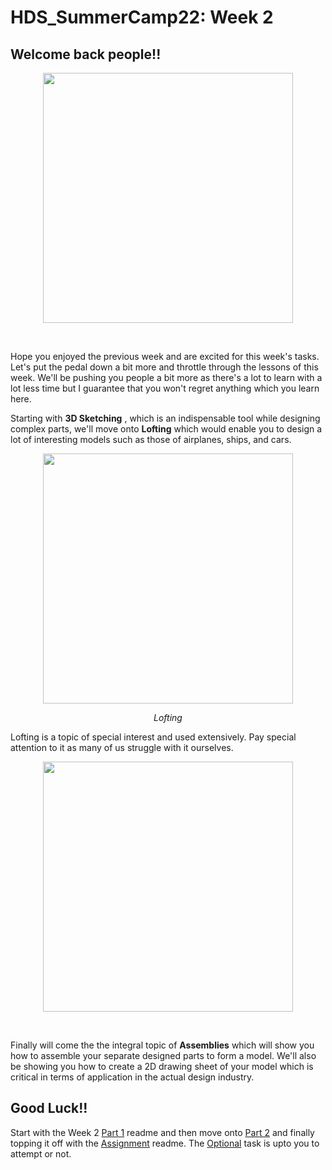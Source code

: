 # HDS_SummerCamp22: Week 2
## Welcome back people!!
<p align="center">
 <img  width="400" height="400" src="https://github.com/Robotics-Club-IIT-BHU/HDS-SummperCamp21/blob/main/media/ab67616d0000b273950359444321d635b59838b3.jpg">
 <p align="center">
 <i></i><br> 
</p>

Hope you enjoyed the previous week and are excited for this week's tasks. Let's put the pedal down a bit more and throttle through the lessons of this week. We'll be pushing you people a bit more as there's a lot to learn with a lot less time but I guarantee that you won't regret anything which you learn here.

Starting with **3D Sketching** , which is an indispensable tool while designing complex parts, we'll move onto **Lofting** which would enable you to design a lot of interesting models such as those of airplanes, ships, and cars.

 <p align="center">
 <img  width="400" height="400" src="https://github.com/Robotics-Club-IIT-BHU/HDS-Specialization-22/blob/main/media/unnamed.gif">
 <p align="center">
 <i>Lofting</i><br> 
</p>

Lofting is a topic of special interest and used extensively. Pay special attention to it as many of us struggle with it ourselves.

<p align="center">
 <img  width="400" height="400" src="https://github.com/Robotics-Club-IIT-BHU/HDS-Specialization-22/blob/main/media/SOLIDWORKS-Advanced-Assembly-Modeling-Image-756x426.jpg">
 <p align="center">
 <i></i><br> 
</p>

Finally will come the the integral topic of **Assemblies** which will show you how to assemble your separate designed parts to form a model. We'll also be showing you how to create a 2D drawing sheet of your model which is critical in terms of application in the actual design industry.

## Good Luck!!
Start with the Week 2 [Part 1](https://github.com/Robotics-Club-IIT-BHU/HDS-Specialization-22/blob/main/Week%202/Week%202%20Part%201.md) readme and then move onto [Part 2](https://github.com/Robotics-Club-IIT-BHU/HDS-Specialization-22/blob/main/Week%202/Week%202%20Part%202.md) and finally topping it off with the [Assignment](https://github.com/Robotics-Club-IIT-BHU/HDS-Specialization-22/blob/main/Week%202/Assignment.md) readme. The [Optional](https://github.com/Robotics-Club-IIT-BHU/HDS-Specialization-22/blob/main/Week%202/Optional%20Task.md) task is upto you to attempt or not.   
